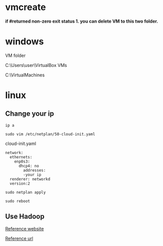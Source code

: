 ﻿# vmcreate

**if #returned non-zero exit status 1. you can delete VM to this two folder.**

# windows
VM folder

C:\Users\user\VirtualBox VMs

C:\VirtualMachines

# linux
## Change your ip 

`ip a`

`sudo vim /etc/netplan/50-cloud-init.yaml`

cloud-init.yaml
```
network:
  ethernets:
    enp0s3:
      dhcp4: no
        addresses:
        -your ip
  renderer: networkd
  version:2
```

`sudo netplan apply`

`sudo reboot`

## Use Hadoop
[Reference website](https://sparkbyexamples.com/hadoop/apache-hadoop-installation/)

[Reference url](https://www.youtube.com/watch?v=hRtInGQhBxs&list=PLJlKGwy-7Ac6ASmzZPjonzYsV4vPELf0x)

